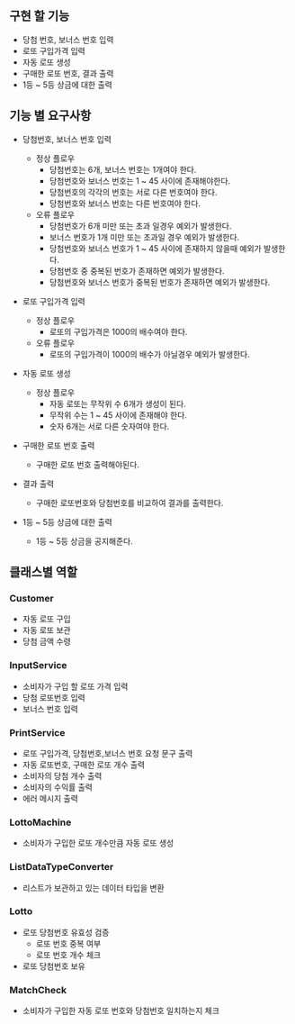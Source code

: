 ## 구현 할 기능
- 당첨 번호, 보너스 번호 입력 
- 로또 구입가격 입력 
- 자동 로또 생성 
- 구매한 로또 번호, 결과 출력 
- 1등 ~ 5등 상금에 대한 출력 

## 기능 별 요구사항
- 당첨번호, 보너스 번호 입력
  - 정상 플로우
      - 당첨번호는 6개, 보너스 번호는 1개여야 한다.
      - 당첨번호와 보너스 번호는 1 ~ 45 사이에 존재해야한다.
      - 당첨번호의 각각의 번호는 서로 다른 번호여야 한다.
      - 당첨번호와 보너스 번호는 다른 번호여야 한다.
  - 오류 플로우
    - 당첨번호가 6개 미만 또는 초과 일경우 예외가 발생한다.
    - 보너스 번호가 1개 미만 또는 초과일 경우 예외가 발생한다.
    - 당첨번호와 보너스 번호가 1 ~ 45 사이에 존재하지 않을때 예외가 발생한다.
    - 당첨번호 중 중복된 번호가 존재하면 예외가 발생한다.
    - 당첨번호와 보너스 번호가 중복된 번호가 존재하면 예외가 발생한다.
  
- 로또 구입가격 입력
  - 정상 플로우
    - 로또의 구입가격은 1000의 배수여야 한다.
  - 오류 플로우
    - 로또의 구입가격이 1000의 배수가 아닐경우 예외가 발생한다.
- 자동 로또 생성
  - 정상 플로우
    - 자동 로또는 무작위 수 6개가 생성이 된다.
    - 무작위 수는 1 ~ 45 사이에 존재해야 한다.
    - 숫자 6개는 서로 다른 숫자여야 한다.
- 구매한 로또 번호 출력
  - 구매한 로또 번호 출력해야된다.
- 결과 출력
  - 구매한 로또번호와 당첨번호를 비교하여 결과를 출력한다.
- 1등 ~ 5등 상금에 대한 출력
  - 1등 ~ 5등 상금을 공지해준다.

## 클래스별 역할
### Customer
- 자동 로또 구입
- 자동 로또 보관
- 당첨 금액 수령

### InputService
- 소비자가 구입 할 로또 가격 입력
- 당첨 로또번호 입력
- 보너스 번호 입력

### PrintService
- 로또 구입가격, 당첨번호,보너스 번호 요청 문구 출력
- 자동 로또번호, 구매한 로또 개수 출력
- 소비자의 당첨 개수 출력
- 소비자의 수익률 출력
- 에러 메시지 출력

### LottoMachine
- 소비자가 구입한 로또 개수만큼 자동 로또 생성

### ListDataTypeConverter
- 리스트가 보관하고 있는 데이터 타입을 변환

### Lotto
- 로또 당첨번호 유효성 검증
  - 로또 번호 중복 여부
  - 로또 번호 개수 체크
- 로또 당첨번호 보유

### MatchCheck
- 소비자가 구입한 자동 로또 번호와 당첨번호 일치하는지 체크